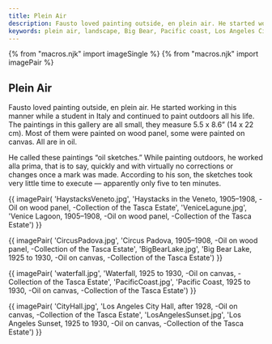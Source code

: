 ```yaml
---
title: Plein Air
description: Fausto loved painting outside, en plein air. He started working in this manner while a student in Italy and continued to paint outdoors all his life.
keywords: plein air, landscape, Big Bear, Pacific coast, Los Angeles City Hall, Padua
---
```

{% from "macros.njk" import imageSingle %}
{% from "macros.njk" import imagePair %}

## Plein Air

Fausto loved painting outside, <span class="ital">en plein air</span>. He started working in this manner while a student in Italy and continued to paint outdoors all his life. The paintings in this gallery are all small, they measure 5.5 x 8.6” (14 x 22 cm). Most of them were painted on wood panel, some were painted on canvas. All are in oil.

He called these paintings “oil sketches.” While painting outdoors, he worked <span class="ital">alla prima</span>, that is to say, quickly and with virtually no corrections or changes once a mark was made. According to his son, the sketches took very little time to execute — apparently only five to ten minutes.

{{ imagePair(
'HaystacksVeneto.jpg',
'Haystacks in the Veneto, 1905&#8211;1908, -Oil on wood panel, -Collection of the Tasca Estate',
'VeniceLagune.jpg',
'Venice Lagoon, 1905&#8211;1908, -Oil on wood panel, -Collection of the Tasca Estate')
}}

{{ imagePair(
'CircusPadova.jpg',
'Circus Padova, 1905&#8211;1908, -Oil on wood panel, -Collection of the Tasca Estate',
'BigBearLake.jpg',
'Big Bear Lake, 1925 to 1930, -Oil on canvas, -Collection of the Tasca Estate')
}}

{{ imagePair(
'waterfall.jpg',
'Waterfall, 1925 to 1930, -Oil on canvas, -Collection of the Tasca Estate',
'PacificCoast.jpg',
'Pacific Coast, 1925 to 1930, -Oil on canvas, -Collection of the Tasca Estate')
}}

{{ imagePair(
'CityHall.jpg',
'Los Angeles City Hall, after 1928, -Oil on canvas, -Collection of the Tasca Estate',
'LosAngelesSunset.jpg',
'Los Angeles Sunset, 1925 to 1930, -Oil on canvas, -Collection of the Tasca Estate')
}}
